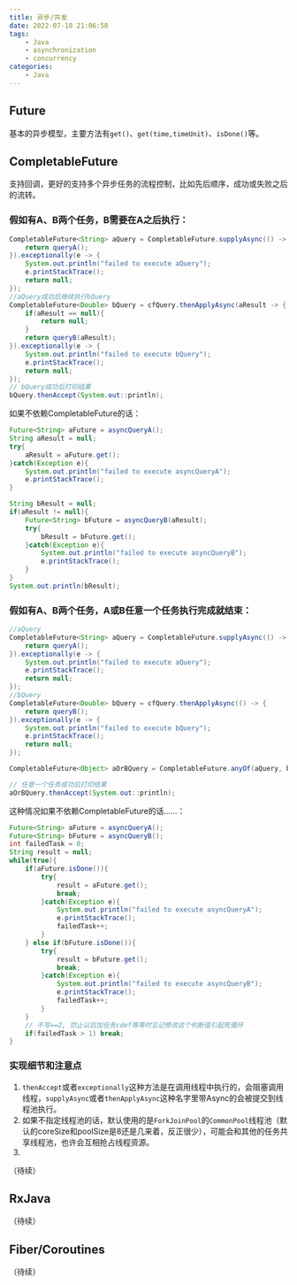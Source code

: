 ```yaml
---
title: 异步/并发
date: 2022-07-10 21:06:58
tags:
    - Java
    - asynchronization
    - concurrency
categories:
    - Java
---
```

## Future
基本的异步模型，主要方法有`get()`、`get(time,timeUnit)`、`isDone()`等。

## CompletableFuture
支持回调，更好的支持多个异步任务的流程控制，比如先后顺序，成功或失败之后的流转。

### 假如有A、B两个任务，B需要在A之后执行：
```java
CompletableFuture<String> aQuery = CompletableFuture.supplyAsync(() -> {
    return queryA();
}).exceptionally(e -> {
    System.out.println("failed to execute aQuery");
    e.printStackTrace();
    return null;
});
//aQuery成功后继续执行bQuery
CompletableFuture<Double> bQuery = cfQuery.thenApplyAsync(aResult -> {
    if(aResult == null){
        return null;
    }
    return queryB(aResult);
}).exceptionally(e -> {
    System.out.println("failed to execute bQuery");
    e.printStackTrace();
    return null;
});
// bQuery成功后打印结果
bQuery.thenAccept(System.out::println);
```

如果不依赖CompletableFuture的话：
```java
Future<String> aFuture = asyncQueryA();
String aResult = null;
try{
    aResult = aFuture.get();
}catch(Exception e){
    System.out.println("failed to execute asyncQueryA");
    e.printStackTrace();
}

String bResult = null;
if(aResult != null){
    Future<String> bFuture = asyncQueryB(aResult);
    try{
        bResult = bFuture.get();
    }catch(Exception e){
        System.out.println("failed to execute asyncQueryB");
        e.printStackTrace();
    }
}
System.out.println(bResult);
```

### 假如有A、B两个任务，A或B任意一个任务执行完成就结束：
```java
//aQuery
CompletableFuture<String> aQuery = CompletableFuture.supplyAsync(() -> {
    return queryA();
}).exceptionally(e -> {
    System.out.println("failed to execute aQuery");
    e.printStackTrace();
    return null;
});
//bQuery
CompletableFuture<Double> bQuery = cfQuery.thenApplyAsync(() -> {
    return queryB();
}).exceptionally(e -> {
    System.out.println("failed to execute bQuery");
    e.printStackTrace();
    return null;
});

CompletableFuture<Object> aOrBQuery = CompletableFuture.anyOf(aQuery, bQuery);

// 任意一个任务成功后打印结果
aOrBQuery.thenAccept(System.out::println);
```

这种情况如果不依赖CompletableFuture的话……：
```java
Future<String> aFuture = asyncQueryA();
Future<String> bFuture = asyncQueryB();
int failedTask = 0;
String result = null;
while(true){
    if(aFuture.isDone()){
        try{
            result = aFuture.get();
            break;
        }catch(Exception e){
            System.out.println("failed to execute asyncQueryA");
            e.printStackTrace();
            failedTask++;
        }
    } else if(bFuture.isDone()){
        try{
            result = bFuture.get();
            break;
        }catch(Exception e){
            System.out.println("failed to execute asyncQueryB");
            e.printStackTrace();
            failedTask++;
        }
    }
    // 不写==2, 防止以后加任务cdef等等时忘记修改这个判断值引起死循环
    if(failedTask > 1) break;
}
```
### 实现细节和注意点
1. `thenAccept`或者`exceptionally`这种方法是在调用线程中执行的，会阻塞调用线程，`supplyAsync`或者`thenApplyAsync`这种名字里带Async的会被提交到线程池执行。
2. 如果不指定线程池的话，默认使用的是`ForkJoinPool`的`CommonPool`线程池（默认的coreSize和poolSize是8还是几来着，反正很少），可能会和其他的任务共享线程池，也许会互相抢占线程资源。
3. 
（待续）

## RxJava
（待续）

## Fiber/Coroutines
（待续）